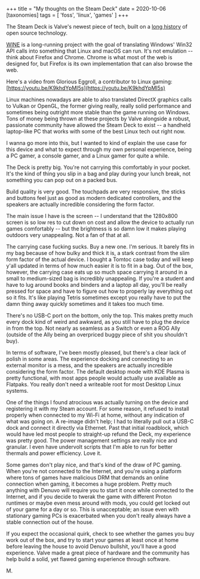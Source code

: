 +++
title = "My thoughts on the Steam Deck"
date = 2020-10-06
[taxonomies]
tags = [ 'foss', 'linux', 'games' ]
+++

The Steam Deck is Valve's newest piece of tech, built on a [long history](https://www.gamingonlinux.com/2018/09/an-interview-with-the-developer-of-dxvk-part-of-what-makes-valves-steam-play-tick/) of open source technology.

[WINE](https://winehq.org) is a long-running project with the goal of translating Windows' Win32 API calls into something that Linux and macOS can run. It's not emulation -- think about Firefox and Chrome. Chrome is what most of the web is designed for, but Firefox is its own implementation that can also browse the web.

Here's a video from Glorious Eggroll, a contributor to Linux gaming: [https://youtu.be/K9khdYpMI5s](https://youtu.be/K9khdYpMI5s)

Linux machines nowadays are able to also translated DirectX graphics calls to Vulkan or OpenGL, the former giving really, really solid performance and sometimes being outright more stable than the game running on Windows. Tons of money being thrown at these projects by Valve alongside a robust, passionate community have allowed the Steam Deck to exist -- a handheld laptop-like PC that works with some of the best Linux tech out right now.

I wanna go more into this, but I wanted to kind of explain the use case for this device and what to expect through my own personal experience, being a PC gamer, a console gamer, and a Linux gamer for quite a while.


The Deck is pretty big. You're not carrying this comfortably in your pocket. It's the kind of thing you slip in a bag and play during your lunch break, not something you can pop out on a packed bus. 

Build quality is very good. The touchpads are very responsive, the sticks and buttons feel just as good as modern dedicated controllers, and the speakers are actually incredible considering the form factor.

The main issue I have is the screen -- I understand that the 1280x800 screen is so low res to cut down on cost and allow the device to actually run games comfortably -- but the brightness is so damn low it makes playing outdoors very unappealing. Not a fan of that at all.

The carrying case fucking sucks. Buy a new one. I'm serious. It barely fits in my bag because of how bulky and thick it is, a stark contrast from the slim form factor of the actual device. I bought a Tomtoc case today and will keep y'all updated in terms of how much easier it is to fit in a bag. Out of the box, however, the carrying case eats up so much space carrying it around in a small to medium-sized bag is incredibly unappealing. If you're a student and have to lug around books and binders and a laptop all day, you'll be really pressed for space and have to figure out how to properly lay everything out so it fits. It's like playing Tetris sometimes except you really have to put the damn thing away quickly sometimes and it takes too much time.

There's no USB-C port on the bottom, only the top. This makes pretty much every dock kind of weird and awkward, as you still have to plug the device in from the top. Not nearly as seamless as a Switch or even a ROG Ally (outside of the Ally being an overpriced buggy piece of shit you shouldn't buy).

In terms of software, I've been mostly pleased, but there's a clear lack of polish in some areas. The experience docking and connecting to an external monitor is a mess, and the speakers are actually incredible considering the form factor. The default desktop mode with KDE Plasma is pretty functional, with most apps people would actually use available as Flatpaks. You really don't need a writeable root for most Desktop Linux systems.

One of the things I found atrocious was actually turning on the device and registering it with my Steam account. For some reason, it refused to install properly when connected to my Wi-Fi at home, without any indication of what was going on. A re-image didn't help; I had to literally pull out a USB-C dock and connect it directly via Ethernet. Past that initial roadblock, which would have led most people to straight-up refund the Deck, my experience was pretty good. The power management settings are really nice and granular. I even have undervolt scripts that I'm able to run for better thermals and power efficiency. Love it.

Some games don't play nice, and that's kind of the draw of PC gaming. When you're not connected to the Internet, and you're using a platform where tons of games have malicious DRM that demands an online connection when gaming, it becomes a huge problem. Pretty much anything with Denuvo will require you to start it once while connected to the Internet, and if you decide to twerak the game with different Proton runtimes or maybe even mess around with mods, you could get locked out of your game for a day or so. This is unacceptable; an issue even with stationary gaming PCs is exacerbated when you don't really always have a stable connection out of the house. 

If you expect the occasional quirk, check to see whether the games you buy work out of the box, and try to start your games at least once at home before leaving the house to avoid Denuvo bullshit, you'll have a good experience. Valve made a great piece of hardware and the community has help build a solid, yet flawed gaming experience through software.

M.
